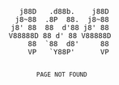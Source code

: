<center>
<pre>
  j88D   .d88b.    j88D
 j8~88  .8P  88.  j8~88
j8' 88  88  d'88 j8' 88
V88888D 88 d' 88 V88888D
    88  `88  d8'     88
    VP   `Y88P'      VP

     PAGE NOT FOUND
</pre>
</center>
